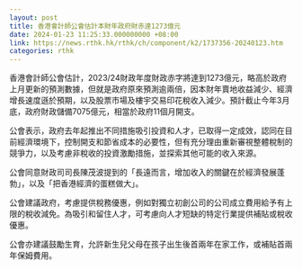 ```yaml
---
layout: post
title: 香港會計師公會估計本財年政府財赤達1273億元
date: 2024-01-23 11:25:33.000000000 +08:00
link: https://news.rthk.hk/rthk/ch/component/k2/1737356-20240123.htm
categories: rthk
---
```


香港會計師公會估計，2023/24財政年度財政赤字將達到1273億元，略高於政府上月更新的預測數據，但就是政府原來預測逾兩倍，因本財年賣地收益減少、經濟增長速度遜於預期，以及股票市場及樓宇交易印花稅收入減少。預計截止今年3月底，政府財政儲備7075億元，相當於政府11個月開支。 

公會表示，政府去年起推出不同措施吸引投資和人才，已取得一定成效，認同在目前經濟環境下，控制開支和節省成本的必要性，但有充分理由重新審視整體稅制的競爭力，以及考慮非稅收的投資激勵措施，並探索其他可能的收入來源。

公會同意財政司司長陳茂波提到的「長遠而言，增加收入的關鍵在於經濟發展蓬勃」，以及「把香港經濟的蛋糕做大」。

公會建議政府，考慮提供稅務優惠，例如對獨立初創公司的公司成立費用給予有上限的稅收減免。為吸引和留住人才，可考慮向人才短缺的特定行業提供補貼或稅收優惠。

公會亦建議鼓勵生育，允許新生兒父母在孩子出生後首兩年在家工作，或補貼首兩年保姆費用。
